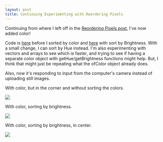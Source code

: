 ```yaml
---
layout: post
title: Continuing Experimenting with Reordering Pixels
---
```


Continuing from where I left off in the [Reordering Pixels post](http://sfpc.zanarmstrong.com/Reordering%20Pixels/), I've now added color!  

Code is [here](https://github.com/zanarmstrong/open-frameworks-sketches/tree/master/reorderPixels/reorderPixelsCameraColored) before I sorted by color and [here](https://github.com/zanarmstrong/open-frameworks-sketches/tree/master/reorderPixels/ArrayStructure) with sort by Brightness.  With a small change, I can sort by Hue instead. I'm also experimenting with vectors and arrays to see which is faster, and trying to see if having a separate color object with getHue/getBrightness functions might help. But, I think that might just be repeating what the ofColor object already does. 

Also, now it's responding to input from the computer's camera instead of uploading still images. 

With color, but in the corner and without sorting the colors. 

![](https://dchtm6r471mui.cloudfront.net/hackpad.com_OleJIJ3ubk7_p.232391_1417040748281_Screen%20Shot%202014-11-24%20at%205.57.20%20PM.png)

With color, sorting by brightness. 

![](https://dchtm6r471mui.cloudfront.net/hackpad.com_OleJIJ3ubk7_p.232391_1417040766596_Screen%20Shot%202014-11-24%20at%206.36.12%20PM.png)

With color, sorting by brightness, in center.

![](https://dchtm6r471mui.cloudfront.net/hackpad.com_OleJIJ3ubk7_p.232391_1417040789025_Screen%20Shot%202014-11-24%20at%206.40.19%20PM.png)

